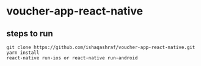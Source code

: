 # voucher-app-react-native

 ## steps to run 
 
``` 
git clone https://github.com/ishaqashraf/voucher-app-react-native.git
yarn install
react-native run-ios or react-native run-android
